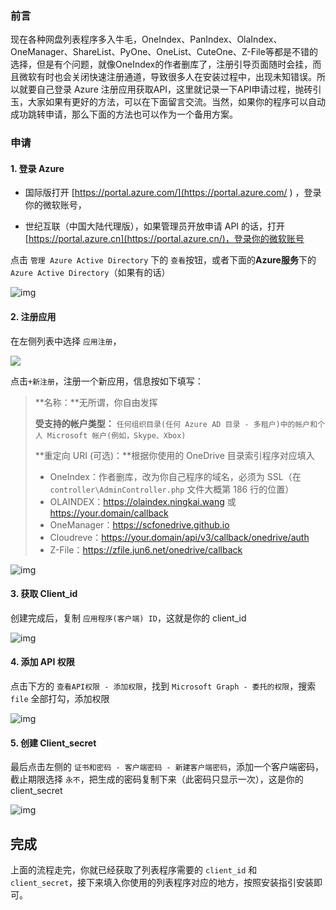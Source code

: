 ### 前言

现在各种网盘列表程序多入牛毛，OneIndex、PanIndex、OlaIndex、OneManager、ShareList、PyOne、OneList、CuteOne、Z-File等都是不错的选择，但是有个问题，就像OneIndex的作者删库了，注册引导页面随时会挂，而且微软有时也会关闭快速注册通道，导致很多人在安装过程中，出现未知错误。所以就要自己登录 Azure 注册应用获取API，这里就记录一下API申请过程，抛砖引玉，大家如果有更好的方法，可以在下面留言交流。当然，如果你的程序可以自动成功跳转申请，那么下面的方法也可以作为一个备用方案。

### 申请

#### 1. 登录 Azure

- 国际版打开 [https://portal.azure.com/](https://portal.azure.com/ ) ，登录你的微软账号，

- 世纪互联（中国大陆代理版），如果管理员开放申请 API 的话，打开 [https://portal.azure.cn](https://portal.azure.cn/)，登录你的微软账号

点击 `管理 Azure Active Directory` 下的 `查看`按钮，或者下面的**Azure服务**下的`Azure Active Directory`（如果有的话）

![img](https://cdn.jsdelivr.net/gh/love2wind/cloudimg/img/c50c9713880746509c26cb1bd99c3ec8.webp)

#### 2. 注册应用

在左侧列表中选择 `应用注册`，

![](https://cdn.jsdelivr.net/gh/love2wind/cloudimg/img/3b8cb652ab2c0818b87d65b728bf860f.webp)

点击`+新注册`，注册一个新应用，信息按如下填写：

> **名称：**无所谓，你自由发挥
>
> **受支持的帐户类型：** `任何组织目录(任何 Azure AD 目录 - 多租户)中的帐户和个人 Microsoft 帐户(例如，Skype、Xbox)`
>
> **重定向 URI (可选)：**根据你使用的 OneDrive 目录索引程序对应填入
>
> - OneIndex：作者删库，改为你自己程序的域名，必须为 SSL（在 `controller\AdminController.php` 文件大概第 186 行的位置）
> - OLAINDEX：https://olaindex.ningkai.wang 或 https://your.domain/callback
> - OneManager：https://scfonedrive.github.io
> - Cloudreve：https://your.domain/api/v3/callback/onedrive/auth
> - Z-File：https://zfile.jun6.net/onedrive/callback

![img](https://cdn.jsdelivr.net/gh/love2wind/cloudimg/img/9fec60718e322d6364fb9bc785ca702b.webp)

#### 3. 获取 Client_id

创建完成后，复制 `应用程序(客户端) ID`，这就是你的 client_id

![img](https://cdn.jsdelivr.net/gh/love2wind/cloudimg/img/f552be12281989af1f39553147b2b50c.webp)

#### 4. 添加 API 权限

点击下方的 `查看API权限 - 添加权限`，找到 `Microsoft Graph - 委托的权限`，搜索 `file` 全部打勾，添加权限

![img](https://cdn.jsdelivr.net/gh/love2wind/cloudimg/img/feeb05d6954aaf5c4e2fbc085a23e6e0.webp)

#### 5. 创建 Client_secret

最后点击左侧的 `证书和密码 - 客户端密码 - 新建客户端密码`，添加一个客户端密码，截止期限选择 `永不`，把生成的密码复制下来（此密码只显示一次），这是你的 client_secret

![img](https://cdn.jsdelivr.net/gh/love2wind/cloudimg/img/49bec57a5b1c402fd178a6fe362e8f5a.webp)

## 完成

上面的流程走完，你就已经获取了列表程序需要的 `client_id` 和 `client_secret`，接下来填入你使用的列表程序对应的地方，按照安装指引安装即可。